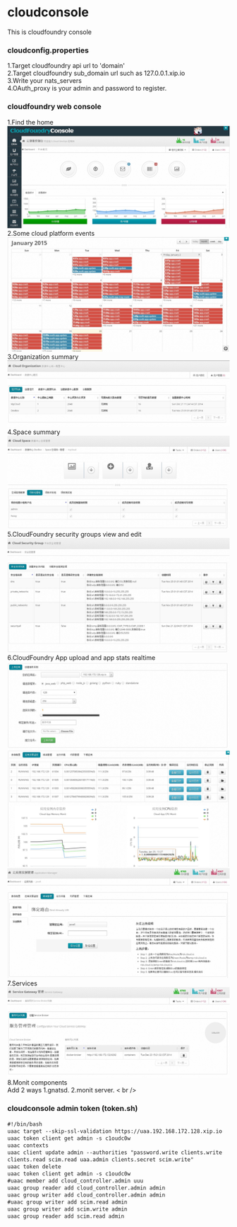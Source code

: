 # cloudconsole
This is cloudfoundry console <br />
### cloudconfig.properties
1.Target cloudfoundry api url to 'domain' <br />
2.Target cloudfoundry sub_domain url such as 127.0.0.1.xip.io <br />
3.Write your nats_servers <br />
4.OAuth_proxy is your admin and password to register. <br />
### cloudfoundry web console
1.Find the home <br />
![Peter don't care](https://github.com/wdxxs2z/PictureStore/blob/master/cloudconsole/cloudconsole_home.jpg) <br />
2.Some cloud platform events <br />
![Peter don't care](https://github.com/wdxxs2z/PictureStore/blob/master/cloudconsole/cloudconsole_event.jpg) <br />
3.Organization summary <br>
![Peter don't care](https://github.com/wdxxs2z/PictureStore/blob/master/cloudconsole/cloudconsole_organization.jpg) <br />
4.Space summary <br />
![Peter don't care](https://github.com/wdxxs2z/PictureStore/blob/master/cloudconsole/cloudconsole_spaces.jpg) <br />
5.CloudFoundry security groups view and edit <br />
![Peter don't care](https://github.com/wdxxs2z/PictureStore/blob/master/cloudconsole/cloudconsole_security.jpg) <br />
6.CloudFoundry App upload and app stats realtime <br />
![Peter don't care](https://github.com/wdxxs2z/PictureStore/blob/master/cloudconsole/cloudconsole_uploadapp.jpg) <br />
![Peter don't care](https://github.com/wdxxs2z/PictureStore/blob/master/cloudconsole/cloudconsole_appstats.jpg) <br />
![Peter don't care](https://github.com/wdxxs2z/PictureStore/blob/master/cloudconsole/cloudconsole_appurls.jpg) <br />
7.Services <br />
![Peter don't care](https://github.com/wdxxs2z/PictureStore/blob/master/cloudconsole/cloudconsole_services.jpg) <br />
8.Monit components <br />
Add 2 ways 1.gnatsd. 2.monit server. < br />
### cloudconsole admin token (token.sh)
    #!/bin/bash
    uaac target --skip-ssl-validation https://uaa.192.168.172.128.xip.io
    uaac token client get admin -s c1oudc0w
    uaac contexts
    uaac client update admin --authorities "password.write clients.write clients.read scim.read uaa.admin clients.secret scim.write"
    uaac token delete
    uaac token client get admin -s c1oudc0w
    #uaac member add cloud_controller.admin uuu
    uaac group reader add cloud_controller.admin admin
    uaac group writer add cloud_controller.admin admin
    #uaac group writer add scim.read admin
    uaac group writer add scim.write admin
    uaac group reader add scim.read admin
